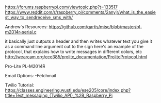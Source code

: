 https://forums.raspberrypi.com/viewtopic.php?t=133517
https://www.reddit.com/r/raspberry_pi/comments/2anyjr/what_is_the_easiest_way_to_sendreceive_sms_with/

Andrew's Resources:
https://github.com/qartis/misc/blob/master/pl-m2014r-serial.c

it basically just outputs a header and then writes whatever text you give it as a command line argument out to the sign
here's an example of the protocol, that explains how to write messages in different colors, etc
http://wearcam.org/ece385/prolite_documentation/ProliteProtocol.html

Pro-Lite PL-M2014R



Email Options:
-Fetchmail 

Twilio Tutorial:
https://classes.engineering.wustl.edu/ese205/core/index.php?title=Text_messaging_(Twilio_API)_%2B_Raspberry_Pi
